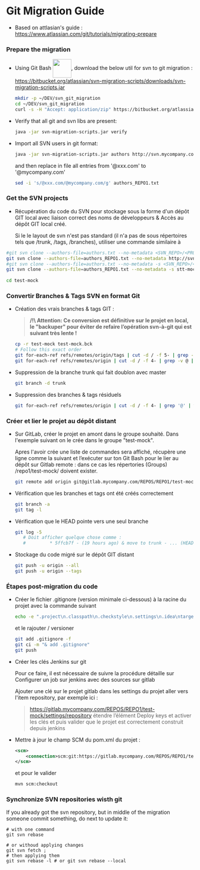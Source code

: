 # Git Migration Guide

* Based on attlasian's guide : https://www.atlassian.com/git/tutorials/migrating-prepare


### Prepare the migration

* Using Git Bash <img align="center" width="50" height="50" src="https://msysgit.github.io/img/gwindows_logo.png">, download the below util for svn to git migration : https://bitbucket.org/atlassian/svn-migration-scripts/downloads/svn-migration-scripts.jar
   ```bash
   mkdir -p ~/DEV/svn_git_migration
   cd ~/DEV/svn_git_migration
   curl -s -H "Accept: application/zip" https://bitbucket.org/atlassian/svn-migration-scripts/downloads/svn-migration-scripts.jar -o        svn-migration-scripts.jar
   ```

* Verify that all git and svn libs are present: 
   ```bash
   java -jar svn-migration-scripts.jar verify
   ```

* Import all SVN users in git  format:
   ```bash
   java -jar svn-migration-scripts.jar authors http://svn.mycompany.com/REPOS/REPO1 > authors_REPO1.txt
   ```
   and then replace in file all entries from '@xxx.com' to '@mycompany.com'
   ```bash
   sed -i 's/@xxx.com/@mycompany.com/g' authors_REPO1.txt
   ```

### Get the SVN projects


* Récupération du code du SVN pour stockage sous la forme d'un dépôt GIT local avec liaison correct des noms de développeurs & Accès au dépôt GIT local créé.

   Si le le layout de svn n'est pas standard (il n'a pas de sous répertoires tels que /trunk, /tags, /branches), utiliser une commande similaire à 
```bash
#git svn clone --authors-file=authors.txt --no-metadata <SVN_REPO>/<PROJECT_NAME> <OUTPUT_GIT_REPO_NAME> -T <DIR_TRUNK> -t <DIR_TAGS> -b <DIR_BRANCHES>
git svn clone --authors-file=authors_REPO1.txt --no-metadata http://svn.mycompany.com/REPOS/REPO1/test-mock/ -T .
#git svn clone --authors-file=authors.txt --no-metadata -s <SVN_REPO>/<PROJECT_NAME> <OUTPUT_GIT_REPO_NAME>
git svn clone --authors-file=authors_REPO1.txt --no-metadata -s stt-mock http://svn.mycompany.com/REPO1/test-mock/
 
cd test-mock
```

### Convertir Branches & Tags SVN en format Git

* Création des vrais branches & tags GIT :

   > **/!\ Attention: Ce conversion est définitive sur le projet en local, le "backuper"  pour éviter de refaire l’opération svn-à-git qui est suivant très lente !**
   ```bash
   cp -r test-mock test-mock.bck
   # Follow this exact order
   git for-each-ref refs/remotes/origin/tags | cut -d / -f 5- | grep -v @ | while read tagname; do git tag "$tagname"    "origin/tags/$tagname"; git branch -r -d "origin/tags/$tagname"; done
   git for-each-ref refs/remotes/origin | cut -d / -f 4- | grep -v @ | while read branchname; do git branch "$branchname" "refs/remotes/origin/$branchname"; git branch -r -d "origin/$branchname"; done
   ```

* Suppression de la branche trunk qui fait doublon avec master
   ```bash
   git branch -d trunk
   ```

* Suppression des branches & tags  résiduels
   ```bash
   git for-each-ref refs/remotes/origin | cut -d / -f 4- | grep '@' | while read branchname; do git branch -r -d "origin/$branchname"; done
   ```

### Créer et lier le projet au dépôt distant

* Sur GitLab, créer le projet en amont  dans le groupe souhaité. Dans l'exemple suivant on le crée dans le groupe "test-mock".

   Apres l'avoir crée une liste de commandes sera affiché, récupère une ligne comme la suivant et l’exécuter sur ton Git Bash pour le lier au dépôt sur Gitlab  remote : dans ce cas les répertories (Groups) /repo1/test-mock/ doivent exister.
   ```bash
   git remote add origin git@gitlab.mycompany.com/REPOS/REPO1/test-mock.git
   ```

* Vérification que les branches et tags ont été créés correctement
   ```bash
   git branch -a
   git tag -l
   ```

* Vérification que le HEAD pointe vers une seul branche
   ```bash
   git log -5
      # Doit afficher quelque chose comme : 
      #         * 5ffcb7f - (19 hours ago) & move to trunk - ... (HEAD -> master)
   ```

* Stockage du code migré sur le dépôt GIT distant
   ```bash
   git push -u origin --all
   git push -u origin --tags
   ```

### Étapes post-migration du code

* Créer le fichier .gitignore (version minimale ci-dessous) à la racine du projet avec la commande suivant
   ```bash
   echo -e ".project\n.classpath\n.checkstyle\n.settings\n.idea\ntarget\n" >> .gitignore
   ```
   et le rajouter / versioner
   ```bash
   git add .gitignore -f
   git ci -m "& add .gitignore"
   git push
   ```

* Créer les clés Jenkins sur git

   Pour ce faire, il est nécessaire de suivre la procédure détaille sur Configurer un job sur jenkins avec des sources sur gitlab

   Ajouter une clé sur le projet gitlab dans les settings du projet aller vers l'item repository, par exemple ici :
   > https://gitlab.mycompany.com/REPOS/REPO1/test-mock/settings/repository
   étendre l’élément Deploy keys et activer les clés et puis valider que le projet est  correctement construit depuis jenkins


* Mettre à jour le champ SCM du pom.xml du projet : 
   ```xml
   <scm>
       <connection>scm:git:https://gitlab.mycompany.com/REPOS/REPO1/test-mock.git</connection>
   </scm>
   ```
   et pour le valider
   ```bash
   mvn scm:checkout
   ```


### Synchronize SVN repositories wisth git

If you already got the svn repository, but in middle of the migration someone commit something, do next to update it: 
   ```batch
   # with one command
   git svn rebase
   
   # or withoud applying changes
   git svn fetch ; 
   # then applying them
   git svn rebase -l # or git svn rebase --local
   ```
